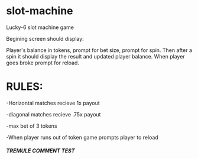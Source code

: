 # slot-machine

Lucky-6 slot machine game

Begining screen should display:

Player's balance in tokens,
prompt for bet size,
prompt for spin. Then after a spin it should
display the result and updated player balance.
When player goes broke prompt for reload.

# RULES:
 -Horizontal matches recieve 1x payout
 
 -diagonal matches recieve .75x payout
 
 -max bet of 3 tokens
 
 -When player runs out of token game prompts player to reload
##### TREMULE COMMENT TEST ####